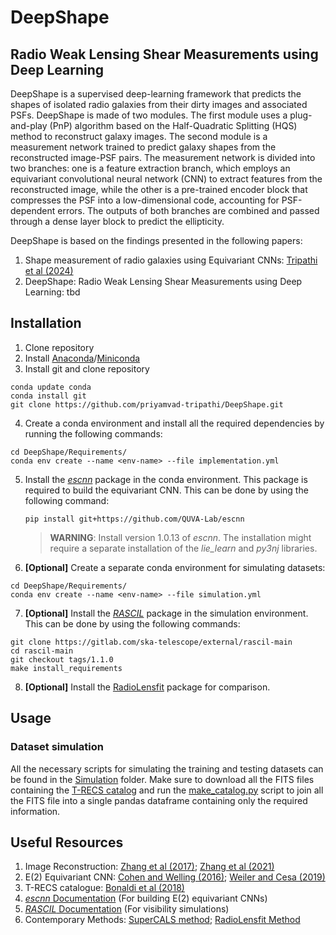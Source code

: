 # DeepShape
## Radio Weak Lensing Shear Measurements using Deep Learning

DeepShape is a supervised deep-learning framework that predicts the shapes of isolated radio galaxies from their dirty images and associated PSFs. DeepShape is made of two modules. The first module uses a plug-and-play (PnP) algorithm based on the Half-Quadratic Splitting (HQS) method to reconstruct galaxy images. The second module is a measurement network trained to predict galaxy shapes from the reconstructed image-PSF pairs. The measurement network is divided into two branches: one is a feature extraction branch, which employs an equivariant convolutional neural network (CNN) to extract features from the reconstructed image, while the other is a pre-trained encoder block that compresses the PSF into a low-dimensional code, accounting for PSF-dependent errors. The outputs of both branches are combined and passed through a dense layer block to predict the ellipticity.

DeepShape is based on the findings presented in the following papers:
1. Shape measurement of radio galaxies using Equivariant CNNs: [Tripathi et al (2024)](https://ieeexplore.ieee.org/abstract/document/10715370)
2. DeepShape: Radio Weak Lensing Shear Measurements using Deep Learning: tbd

## Installation
 
1. Clone repository
2. Install [Anaconda](https://docs.anaconda.com/anaconda/install/)/[Miniconda](https://docs.anaconda.com/miniconda/install/)
3. Install git and clone repository
  ````
  conda update conda
  conda install git
  git clone https://github.com/priyamvad-tripathi/DeepShape.git
  ````
4. Create a conda environment and install all the required dependencies by running the following commands:
  ````
  cd DeepShape/Requirements/
  conda env create --name <env-name> --file implementation.yml
  ````
5. Install the [_escnn_](https://github.com/QUVA-Lab/escnn/) package in the conda environment. This package is required to build the equivariant CNN.
   This can be done by using the following command:
   ````
   pip install git+https://github.com/QUVA-Lab/escnn
   ````
   > **WARNING**: Install version 1.0.13 of _escnn_. The installation might require a separate installation of the _lie_learn_ and _py3nj_ libraries.
7. **[Optional]** Create a separate conda environment for simulating datasets:
  ````
  cd DeepShape/Requirements/
  conda env create --name <env-name> --file simulation.yml
  ````
7. **[Optional]** Install the [_RASCIL_](https://gitlab.com/ska-telescope/external/rascil-main) package in the simulation environment. This can be done by using the following commands:
  ````
  git clone https://gitlab.com/ska-telescope/external/rascil-main
  cd rascil-main
  git checkout tags/1.1.0
  make install_requirements
  ````
8. **[Optional]** Install the [RadioLensfit](https://github.com/marziarivi/RadioLensfit2/) package for comparison.

## Usage
### Dataset simulation
All the necessary scripts for simulating the training and testing datasets can be found in the [Simulation](Simulation/) folder. Make sure to download all the FITS files containing the [T-RECS catalog](http://cdsarc.u-strasbg.fr/ftp/VII/282/fits/) and run the [make_catalog.py](Simulation/make_catalog.py) script to join all the FITS file into a single pandas dataframe containing only the required information. 


## Useful Resources
1. Image Reconstruction: [Zhang et al (2017)](https://arxiv.org/abs/1704.03264); [Zhang et al (2021)](https://arxiv.org/abs/2008.13751)
2. E(2) Equivariant CNN: [Cohen and Welling (2016)](https://arxiv.org/abs/1612.08498); [Weiler and Cesa (2019)](https://arxiv.org/abs/1911.08251)
3. T-RECS catalogue: [Bonaldi et al (2018)](https://academic.oup.com/mnras/article/482/1/2/5108200) 
4. [_escnn_ Documentation](https://quva-lab.github.io/escnn/) (For building $\mathrm{E}(2)$ equivariant CNNs)
5. [_RASCIL_ Documentation](https://rascil-main.readthedocs.io/en/1.1.0/index.html) (For visibility simulations)
6. Contemporary Methods: [SuperCALS method](https://academic.oup.com/mnras/article/495/2/1737/5815095); [RadioLensfit Method](https://www.sciencedirect.com/science/article/pii/S2213133722000191)
